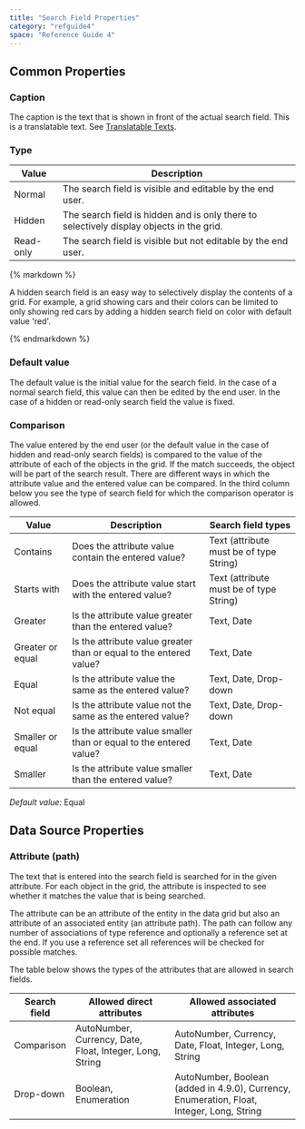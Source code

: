 ```yaml
---
title: "Search Field Properties"
category: "refguide4"
space: "Reference Guide 4"
---
```

## Common Properties

### Caption

The caption is the text that is shown in front of the actual search field. This is a translatable text. See [Translatable Texts](Translatable+Texts).

### Type

| Value | Description |
| --- | --- |
| Normal | The search field is visible and editable by the end user. |
| Hidden | The search field is hidden and is only there to selectively display objects in the grid. |
| Read-only | The search field is visible but not editable by the end user. |

<div class="alert alert-success">{% markdown %}

A hidden search field is an easy way to selectively display the contents of a grid. For example, a grid showing cars and their colors can be limited to only showing red cars by adding a hidden search field on color with default value 'red'.

{% endmarkdown %}</div>

### Default value

The default value is the initial value for the search field. In the case of a normal search field, this value can then be edited by the end user. In the case of a hidden or read-only search field the value is fixed.

### Comparison

The value entered by the end user (or the default value in the case of hidden and read-only search fields) is compared to the value of the attribute of each of the objects in the grid. If the match succeeds, the object will be part of the search result. There are different ways in which the attribute value and the entered value can be compared. In the third column below you see the type of search field for which the comparison operator is allowed.

| Value | Description | Search field types |
| --- | --- | --- |
| Contains | Does the attribute value contain the entered value? | Text (attribute must be of type String) |
| Starts with | Does the attribute value start with the entered value? | Text (attribute must be of type String) |
| Greater | Is the attribute value greater than the entered value? | Text, Date |
| Greater or equal | Is the attribute value greater than or equal to the entered value? | Text, Date |
| Equal | Is the attribute value the same as the entered value? | Text, Date, Drop-down |
| Not equal | Is the attribute value not the same as the entered value? | Text, Date, Drop-down |
| Smaller or equal | Is the attribute value smaller than or equal to the entered value? | Text, Date |
| Smaller | Is the attribute value smaller than the entered value? | Text, Date |

_Default value:_ Equal

## Data Source Properties

### Attribute (path)

The text that is entered into the search field is searched for in the given attribute. For each object in the grid, the attribute is inspected to see whether it matches the value that is being searched.

The attribute can be an attribute of the entity in the data grid but also an attribute of an associated entity (an attribute path). The path can follow any number of associations of type reference and optionally a reference set at the end. If you use a reference set all references will be checked for possible matches.

The table below shows the types of the attributes that are allowed in search fields.

| Search field | Allowed direct attributes | Allowed associated attributes |
| --- | --- | --- |
| Comparison | AutoNumber, Currency, Date, Float, Integer, Long, String | AutoNumber, Currency, Date, Float, Integer, Long, String |
| Drop-down | Boolean, Enumeration | AutoNumber, Boolean (added in 4.9.0), Currency, Enumeration, Float, Integer, Long, String |